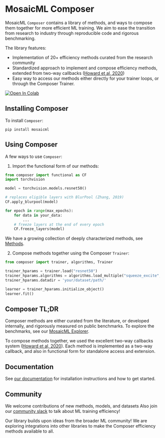 # MosaicML Composer

MosaicML `Composer` contains a library of methods, and ways to compose them together for more efficient ML training. We aim to ease the transition from research to industry through reproducible code and rigorous benchmarking.

The library features:
* Implementation of 20+ efficiency methods curated from the research community
* Standardized approach to implement and compose efficiency methods, extended from two-way callbacks ([Howard et al, 2020](https://arxiv.org/abs/2002.04688))
* Easy way to access our methods either directly for your trainer loops, or through the Composer Trainer.

[![Open In Colab](https://colab.research.google.com/assets/colab-badge.svg)](https://colab.research.google.com/github/mosaicml/composer/blob/main/examples/composer.ipynb)


## Installing Composer

To install `Composer`:
```
pip install mosaicml
```

## Using Composer

A few ways to use `Composer`:

1. Import the functional form of our methods:

```python
from composer import functional as CF
import torchvision

model = torchvision.models.resnet50()

# replaces eligible layers with BlurPool (Zhang, 2019)
CF.apply_blurpool(model)

for epoch in range(max_epochs):
    for data in your_data:
        ...
    # freeze layers at the end of every epoch
    CF.freeze_layers(model)

```

We have a growing collection of deeply characterized methods, see [Methods](https://www.mosaicml.com/methods).

2. Compose methods together using the Composer `Trainer`:

```python
from composer import trainer, algorithms, Trainer

trainer_hparams = trainer.load("resnet50")
trainer_hparams.algorithms = algorithms.load_multiple("squeeze_excite", "scale_schedule")
trainer_hparams.datadir = 'your/dataset/path/'

learner = trainer_hparams.initialize_object()
learner.fit()

```

## Composer TL;DR

Composer methods are either curated from the literature, or developed internally, and rigorously measured on public benchmarks. To explore the benchmarks, see our [MosaicML Explorer](https://app.mosaicml.com).

To compose methods together, we used the excellent two-way callbacks system ([Howard et al, 2020](https://arxiv.org/abs/2002.04688)). Each method is implemented as a two-way callback, and also in functional form for standalone access and extension.

## Documentation

See [our documentation](https://docs.mosaicml.com/en/stable/) for installation instructions and how to get started.

## Community

We welcome contributions of new methods, models, and datasets Also join our [community slack](https://join.slack.com/t/mosaicmlworkspace/shared_invite/zt-w0tiddn9-WGTlRpfjcO9J5jyrMub1dg) to talk about ML training efficiency!


Our library builds upon ideas from the broader ML community! We are exploring integrations into other libraries to make the Composer efficiency methods available to all.
